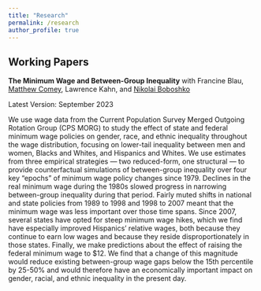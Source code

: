 ```yaml
---
title: "Research"
permalink: /research
author_profile: true
---
```


## Working Papers 

**The Minimum Wage and Between-Group Inequality**
with Francine Blau, [Matthew Comey](https://www.matthewcomey.com/), Lawrence Kahn, and [Nikolai Boboshko](https://nboboshko.github.io/)

Latest Version: September 2023 

We use wage data from the Current Population Survey Merged Outgoing Rotation Group (CPS MORG) to study the effect of state and federal minimum wage policies on gender, race, and ethnic inequality throughout the wage distribution, focusing on lower-tail inequality between men and women, Blacks and Whites, and Hispanics and Whites. We use estimates from three empirical strategies — two reduced-form, one structural — to provide counterfactual simulations of between-group inequality over four key “epochs” of minimum wage policy changes since 1979. Declines in the real minimum wage during the 1980s slowed progress in narrowing between-group inequality during that period. Fairly muted shifts in national and state policies from 1989 to 1998 and 1998 to 2007 meant that the minimum wage was less important over those time spans. Since 2007, several states have opted for steep minimum wage hikes, which we find have especially improved Hispanics’ relative wages, both because they continue to earn low wages and because they reside disproportionately in those states. Finally, we make predictions about the effect of raising the federal minimum wage to $12. We find that a change of this magnitude would reduce existing between-group wage gaps below the 15th percentile by 25-50% and would therefore have an economically important impact on gender, racial, and ethnic inequality in the present day.
